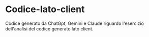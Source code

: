 # Codice-lato-client
Codice generato da ChatGpt, Gemini e Claude riguardo l'esercizio dell'analisi del codice generato lato client.
